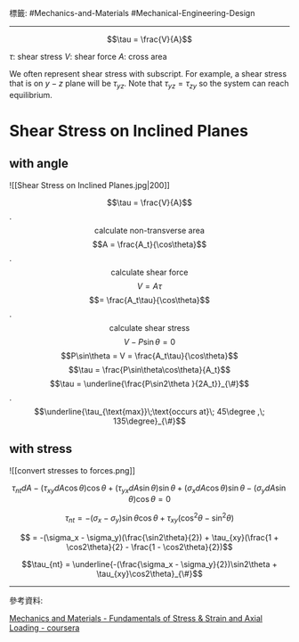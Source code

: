 標籤: #Mechanics-and-Materials #Mechanical-Engineering-Design 

---

$$\tau = \frac{V}{A}$$

$\tau$: shear stress
$V$: shear force
$A$: cross area

We often represent shear stress with subscript. For example, a shear stress that is on $y-z$ plane will be $\tau_{yz}$. Note that $\tau_{yz} = \tau_{zy}$ so the system can reach equilibrium.

# Shear Stress on Inclined Planes

## with angle

![[Shear Stress on Inclined Planes.jpg|200]]

$$\tau = \frac{V}{A}$$
.
$$\text{calculate non-transverse area}$$
$$A = \frac{A_t}{\cos\theta}$$
.
$$\text{calculate shear force}$$
$$V = A\tau$$
$$= \frac{A_t\tau}{\cos\theta}$$
.
$$\text{calculate shear stress}$$
$$V - P\sin\theta = 0$$
$$P\sin\theta = V = \frac{A_t\tau}{\cos\theta}$$
$$\tau = \frac{P\sin\theta\cos\theta}{A_t}$$
$$\tau = \underline{\frac{P\sin2\theta }{2A_t}}_{\#}$$
.
$$\underline{\tau_{\text{max}}\;\text{occurs at}\; 45\degree ,\; 135\degree}_{\#}$$

## with stress

![[convert stresses to forces.png]]

$$\tau_{nt}dA - (\tau_{xy}dA\cos\theta)\cos\theta + (\tau_{yx}dA\sin\theta)\sin\theta + (\sigma_xdA\cos\theta)\sin\theta - (\sigma_ydA\sin\theta)\cos\theta = 0$$

$$\tau_{nt} = -(\sigma_x - \sigma_y)\sin\theta\cos\theta + \tau_{xy}(\cos^2\theta - \sin^2\theta)$$

$$ = -(\sigma_x - \sigma_y)(\frac{\sin2\theta}{2}) + \tau_{xy}(\frac{1 + \cos2\theta}{2} - \frac{1 - \cos2\theta}{2})$$

$$\tau_{nt} = \underline{-(\frac{\sigma_x - \sigma_y}{2})\sin2\theta + \tau_{xy}\cos2\theta}_{\#}$$

---

參考資料:

[Mechanics and Materials - Fundamentals of Stress & Strain and Axial Loading - coursera](https://www.coursera.org/learn/mechanics-1/home/week/1)